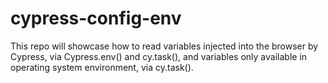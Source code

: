 # cypress-config-env

This repo will showcase how to read variables injected into the browser by Cypress, via Cypress.env() and cy.task(), and variables only available in operating system environment, via cy.task().

